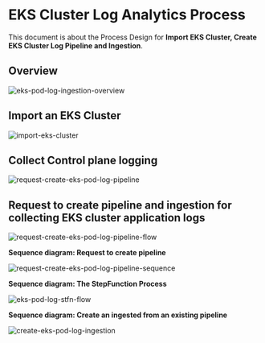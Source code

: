 # EKS Cluster Log Analytics Process

This document is about the Process Design for **Import EKS Cluster, Create EKS Cluster Log Pipeline and Ingestion**. 
## Overview

![eks-pod-log-ingestion-overview](../../images/design-diagram/eks-pod-log-ingestion-overview.png)

## Import an EKS Cluster

![import-eks-cluster](../../images/design-diagram/import-eks-cluster.png)

## Collect Control plane logging
 
![request-create-eks-pod-log-pipeline](../../images/design-diagram/collect-control-plane-logging.png)

## Request to create pipeline and ingestion for collecting EKS cluster application logs

![request-create-eks-pod-log-pipeline-flow](../../images/design-diagram/eks-application-log-ingestion-flow.png)

**Sequence diagram: Request to create pipeline**

![request-create-eks-pod-log-pipeline-sequence](../../images/design-diagram/request-create-eks-pod-log-ingestion.png)

**Sequence diagram: The StepFunction Process**

![eks-pod-log-stfn-flow](../../images/design-diagram/eks-pod-log-stfn-flow.png)

**Sequence diagram: Create an ingested  from an existing pipeline**

![create-eks-pod-log-ingestion](../../images/design-diagram/create-eks-pod-log-ingestion.png)
